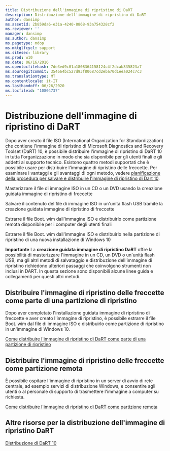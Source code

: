 ```yaml
---
title: Distribuzione dell'immagine di ripristino di DaRT
description: Distribuzione dell'immagine di ripristino di DaRT
author: dansimp
ms.assetid: 2b859da6-e31a-4240-8868-93a754328cf2
ms.reviewer: ''
manager: dansimp
ms.author: dansimp
ms.pagetype: mdop
ms.mktglfcycl: support
ms.sitesec: library
ms.prod: w10
ms.date: 06/16/2016
ms.openlocfilehash: 7de3ed9c01a1808364158124c4f2dcab835823a7
ms.sourcegitcommit: 354664bc527d93f80687cd2eba70d1eea024c7c3
ms.translationtype: MT
ms.contentlocale: it-IT
ms.lasthandoff: 06/26/2020
ms.locfileid: "10804737"
---
```

# Distribuzione dell'immagine di ripristino di DaRT


Dopo aver creato il file ISO (International Organization for Standardizzation) che contiene l'immagine di ripristino di Microsoft Diagnostics and Recovery Toolset (DaRT) 10, è possibile distribuire l'immagine di ripristino di DaRT 10 in tutta l'organizzazione in modo che sia disponibile per gli utenti finali e gli addetti al supporto tecnico. Esistono quattro metodi supportati che è possibile usare per distribuire l'immagine di ripristino delle freccette. Per esaminare i vantaggi e gli svantaggi di ogni metodo, vedere [pianificazione della procedura per salvare e distribuire l'immagine di ripristino di Dart 10](planning-how-to-save-and-deploy-the-dart-10-recovery-image.md).

Masterizzare il file di immagine ISO in un CD o un DVD usando la creazione guidata immagine di ripristino di freccette

Salvare il contenuto del file di immagine ISO in un'unità flash USB tramite la creazione guidata immagine di ripristino di freccette

Estrarre il file Boot. wim dall'immagine ISO e distribuirlo come partizione remota disponibile per i computer degli utenti finali

Estrarre il file Boot. wim dall'immagine ISO e distribuirlo nella partizione di ripristino di una nuova installazione di Windows 10

**Importante**  La **creazione guidata immagine di ripristino DaRT** offre la possibilità di masterizzare l'immagine in un CD, un DVD o un'unità flash USB, ma gli altri metodi di salvataggio e distribuzione dell'immagine di ripristino richiedono ulteriori passaggi che coinvolgono strumenti non inclusi in DART. In questa sezione sono disponibili alcune linee guida e collegamenti per questi altri metodi.

 

## Distribuire l'immagine di ripristino delle freccette come parte di una partizione di ripristino


Dopo aver completato l'installazione guidata immagine di ripristino di freccette e aver creato l'immagine di ripristino, è possibile estrarre il file Boot. wim dal file di immagine ISO e distribuirlo come partizione di ripristino in un'immagine di Windows 10.

[Come distribuire l'immagine di ripristino di DaRT come parte di una partizione di ripristino](how-to-deploy-the-dart-recovery-image-as-part-of-a-recovery-partition-dart-10.md)

## Distribuire l'immagine di ripristino delle freccette come partizione remota


È possibile ospitare l'immagine di ripristino in un server di avvio di rete centrale, ad esempio servizi di distribuzione Windows, e consentire agli utenti o al personale di supporto di trasmettere l'immagine a computer su richiesta.

[Come distribuire l'immagine di ripristino di DaRT come partizione remota](how-to-deploy-the-dart-recovery-image-as-a-remote-partition-dart-10.md)

## Altre risorse per la distribuzione dell'immagine di ripristino DaRT


[Distribuzione di DaRT 10](deploying-dart-10.md)

 

 





